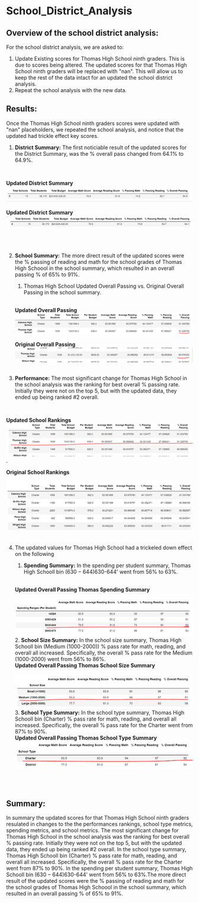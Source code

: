 # School_District_Analysis

## Overview of the school district analysis:
For the school district analysis, we are asked to: 
1. Update Existing scores for Thomas High School ninth graders. This is due to 
scores being altered.  The updated scores for that Thomas High School ninth graders will be replaced with "nan". 
This will allow us to keep the rest of the data intact for an updated the school district analysis. 
2. Repeat the school analysis with the new data.  
## Results:
Once the Thomas High School ninth graders scores were updated with "nan" placeholders, we repeated the school analysis, and notice that the updated had trickle effect key scores. 
1. __District Summary:__ The first noticiable result of the updated scores for the District Summary, was the % overall pass changed from 64.1% to 64.9%. 
<br />

**Updated District Summary**
![Updated District Summary](https://github.com/rick2stack/School_District_Analysis/blob/main/resources/Updated%20District%20Summary.PNG)
<br />

**Updated District Summary**
![Updated District Summary](https://github.com/rick2stack/School_District_Analysis/blob/main/resources/Original%20District%20Summary.PNG)

<br />
<br />

2. __School Summary:__ The more direct result of the updated scores were the % passing of reading and math for the school grades of Thomas High Schoool in the school summary, which resulted in an overall passing % of 65% to 91%. 
    1. Thomas High School Updated Overall Passing vs. Original Overall Passing in the school summary. 
    <br />

    **Updated Overall Passing**
    ![Updated Overall Passing Thomas](https://github.com/rick2stack/School_District_Analysis/blob/main/resources/Updated%20Overall%20Passing%20Thomas.PNG)
    <br />

    **Original Overall Passing**
    ![Original Overall Passing Thomas](https://github.com/rick2stack/School_District_Analysis/blob/main/resources/Original%20Overall%20Passing%20Thomas.PNG)
    <br />
    <br />
3. __Performance:__ The most significant change  for Thomas High School in the school analysis was the ranking for best overall % passing rate.  Initially they were not on the top 5, but with the updated data, they ended up being ranked #2 overall.  
<br />

**Updated School Rankings**
![Updated Overall Passing Thomas](https://github.com/rick2stack/School_District_Analysis/blob/main/resources/Updated%20Top%205%20Schools%20by%20Overall%20Grade.PNG).
<br />

**Original School Rankings**

![Original Overall Passing Thomas](https://github.com/rick2stack/School_District_Analysis/blob/main/resources/Original%20Top%205%20Schools%20by%20Overall%20Grade.PNG)
<br />
<br />

4. The updated values for Thomas High School had a trickeled down effect on the following 
    1. __Spending Summary:__ In the spending per student summary, Thomas High Schooll bin ($630-644) % pass rate for math, reading, and overall all increased.  Specifically, the overall % pass rate for the '$630-644' went from 56% to 63%.
      <br />

    **Updated Overall Passing Thomas Spending Summary**  
  
    ![Updated Overall Passing Thomas Spending Summary](https://github.com/rick2stack/School_District_Analysis/blob/main/resources/Updated%20Overall%20Passing%20Thomas%20Spending%20Summary.PNG)
    2. __School Size Summary:__ In the school size summary, Thomas High Schooll bin (Medium (1000-2000)) % pass rate for math, reading, and overall all increased.  Specifically, the overall % pass rate for the Medium (1000-2000) went from 56% to 86%.
    <br />
    **Updated Overall Passing Thomas School Size Summary** 

    ![Updated Overall Passing Thomas School Size Summary](https://github.com/rick2stack/School_District_Analysis/blob/main/resources/Updated%20Overall%20Passing%20Thomas%20School%20Size%20Summary.PNG)
    3. __School Type Summary:__ In the school type summary, Thomas High Schooll bin (Charter) % pass rate for math, reading, and overall all increased.  Specifically, the overall % pass rate for the Charter went from 87% to 90%.
    <br />
    **Updated Overall Passing Thomas School Type Summary**
    ![Updated Overall Passing Thomas School Type Summary](https://github.com/rick2stack/School_District_Analysis/blob/main/resources/Updated%20Overall%20Passing%20Thomas%20School%20Type%20Summary.PNG)
<br />
<br />

## Summary: 
In summary the updated scores for that Thomas High School ninth graders resulated in changes to the the performances rankings, school type metrics, spending metrics, and school metrics.  The most significant change  for Thomas High School in the school analysis was the ranking for best overall % passing rate.  Initially they were not on the top 5, but with the updated data, they ended up being ranked #2 overall.  In the school type summary, Thomas High Schooll bin (Charter) % pass rate for math, reading, and overall all increased.  Specifically, the overall % pass rate for the Charter went from 87% to 90%.  In the spending per student summary, Thomas High Schooll bin ($630-644) % pass rate for math, reading, and overall all increased.  Specifically, the overall % pass rate for the '$630-644' went from 56% to 63%.The more direct result of the updated scores were the % passing of reading and math for the school grades of Thomas High Schoool in the school summary, which resulted in an overall passing % of 65% to 91%. 